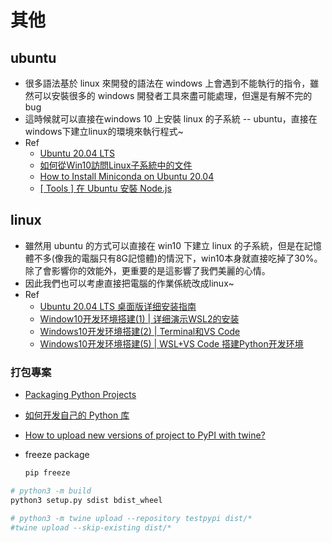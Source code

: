 # 其他

## ubuntu

- 很多語法基於 linux 來開發的語法在 windows 上會遇到不能執行的指令，雖然可以安裝很多的 windows 開發者工具來盡可能處理，但還是有解不完的bug
- 這時候就可以直接在windows 10 上安裝 linux 的子系統 -- ubuntu，直接在windows下建立linux的環境來執行程式~
- Ref
  - [Ubuntu 20.04 LTS](https://www.microsoft.com/zh-tw/p/ubuntu-2004-lts/9n6svws3rx71)
  - [如何從Win10訪問Linux子系統中的文件](https://kknews.cc/tech/5v46vv2.html)
  - [How to Install Miniconda on Ubuntu 20.04](https://varhowto.com/install-miniconda-ubuntu-20-04/)
  - [[ Tools ] 在 Ubuntu 安裝 Node.js](https://oranwind.org/post-post-11/)

## linux

- 雖然用 ubuntu 的方式可以直接在 win10 下建立 linux 的子系統，但是在記憶體不多(像我的電腦只有8G記憶體)的情況下，win10本身就直接吃掉了30%。除了會影響你的效能外，更重要的是這影響了我們美麗的心情。
- 因此我們也可以考慮直接把電腦的作業係統改成linux~
- Ref
  - [Ubuntu 20.04 LTS 桌面版详细安装指南](https://www.sysgeek.cn/install-ubuntu-20-04-lts-desktop/)
  - [Window10开发环境搭建(1) | 详细演示WSL2的安装](https://www.youtube.com/watch?v=BEVcW4kz1Kg)
  - [Windows10开发环境搭建(2) | Terminal和VS Code](https://www.youtube.com/watch?v=0NjYngJ0HB0)
  - [Windows10开发环境搭建(5) | WSL+VS Code 搭建Python开发环境](https://www.youtube.com/watch?v=BX7XwxQ1xlQ)



### 打包專案

- [Packaging Python Projects](https://packaging.python.org/tutorials/packaging-projects/)

- [如何开发自己的 Python 库](https://zhuanlan.zhihu.com/p/60836179)

- [How to upload new versions of project to PyPI with twine?](https://stackoverflow.com/questions/52016336/how-to-upload-new-versions-of-project-to-pypi-with-twine)

- freeze package

  ```python
  pip freeze
  ```

  

```bash
# python3 -m build
python3 setup.py sdist bdist_wheel

# python3 -m twine upload --repository testpypi dist/*
#twine upload --skip-existing dist/*
```



